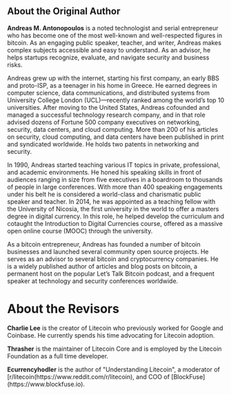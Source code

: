 <section data-type="colophon" class="abouttheauthor">
  <h1>About the Original Author</h1>
  <p><strong>Andreas M. Antonopoulos</strong> is a noted technologist and serial entrepreneur who has become one of the most well-known and well-respected figures in bitcoin. As an engaging public speaker, teacher, and writer, Andreas makes complex subjects accessible and easy to understand. As an advisor, he helps startups recognize, evaluate, and navigate security and business risks.</p>

<p>Andreas grew up with the internet, starting his first company, an early BBS and proto-ISP, as a teenager in his home in Greece. He earned degrees in computer science, data communications, and distributed systems from University College London (UCL)&#x2014;recently ranked among the world&#x2019;s top 10 universities. After moving to the United States, Andreas cofounded and managed a successful technology research company, and in that role advised dozens of Fortune 500 company executives on networking, security, data centers, and cloud computing. More than 200 of his articles on security, cloud computing, and data centers have been published in print and syndicated worldwide. He holds two patents in networking and security.</p>

<p>In 1990, Andreas started teaching various IT topics in private, professional, and academic environments. He honed his speaking skills in front of audiences ranging in size from five executives in a boardroom to thousands of people in large conferences. With more than 400 speaking engagements under his belt he is considered a world-class and charismatic public speaker and teacher. In 2014, he was appointed as a teaching fellow with the University of Nicosia, the first university in the world to offer a masters degree in digital currency. In this role, he helped develop the curriculum and cotaught the Introduction to Digital Currencies course, offered as a massive open online course (MOOC) through the university.</p>

<p>As a bitcoin entrepreneur, Andreas has founded a number of bitcoin businesses and launched several community open source projects. He serves as an advisor to several bitcoin and cryptocurrency companies. He is a widely published author of articles and blog posts on bitcoin, a permanent host on the popular Let&#x2019;s Talk Bitcoin podcast, and a frequent speaker at technology and security conferences worldwide.</p>
</section>

  <h1>About the Revisors</h1>
<p><strong>Charlie Lee</strong> is the creator of Litecoin who previously worked for Google and Coinbase.  He currently spends his time advocating for Litecoin adoption.
<p><strong>Thrasher</strong> is the maintainer of Litecoin Core and is employed by the Litecoin Foundation as a full time developer.
<p><strong>Ecurrencyhodler</strong> is the author of "Understanding Litecoin", a moderator of [r/litecoin(https://www.reddit.com/r/litecoin), and COO of [BlockFuse](https://www.blockfuse.io).
